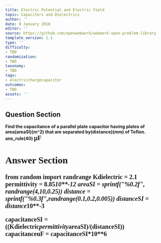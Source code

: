 ```yaml
---
title: Electric Potential and Electric Field
topic: Capacitors and Dielectrics
author: ''
date: 9 January 2018
editor: ''
source: https://github.com/openwebwork/webwork-open-problem-library
template_version: 1.1
type: ''
difficulty:
- TBD
randomization:
- TBD
taxonomy:
- TBD
tags:
- electricchargecapacitor
outcomes:
- TBD
assets: ''
---
```


## Question Section 

<b>
Find the capacitance of a parallel plate capacitor having plates of area(areaSI)(m^2) that are separated by(distance)(mm) of Teflon.
ans_rule(40) <span style="font-family: 'Times'; Font-size: 20px";>&mu;F<span>



## Answer Section

from random import randrange
Kdielectric = 2.1
permittivity = 8.85*10**-12
areaSI = sprintf("%0.2f", randrange(4,10,0.25))
distance = sprintf("%0.3f",randrange(0.1,0.2,0.005))
distanceSI = distance*10**-3

capacitanceSI = ((Kdielectric*permittivity*areaSI)/(distanceSI))
capacitanceuF = capacitanceSI*10**6